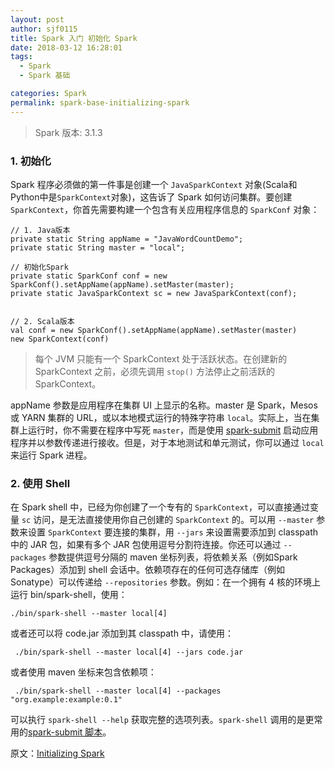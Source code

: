 ```yaml
---
layout: post
author: sjf0115
title: Spark 入门 初始化 Spark
date: 2018-03-12 16:28:01
tags:
  - Spark
  - Spark 基础

categories: Spark
permalink: spark-base-initializing-spark
---
```


> Spark 版本: 3.1.3

### 1. 初始化

Spark 程序必须做的第一件事是创建一个 `JavaSparkContext` 对象(Scala和Python中是`SparkContext`对象)，这告诉了 Spark 如何访问集群。要创建 `SparkContext`，你首先需要构建一个包含有关应用程序信息的 `SparkConf` 对象：
```
// 1. Java版本
private static String appName = "JavaWordCountDemo";
private static String master = "local";

// 初始化Spark
private static SparkConf conf = new SparkConf().setAppName(appName).setMaster(master);
private static JavaSparkContext sc = new JavaSparkContext(conf);


// 2. Scala版本
val conf = new SparkConf().setAppName(appName).setMaster(master)
new SparkContext(conf)
```
> 每个 JVM 只能有一个 SparkContext 处于活跃状态。在创建新的 SparkContext 之前，必须先调用 `stop()` 方法停止之前活跃的 SparkContext。

appName 参数是应用程序在集群 UI 上显示的名称。master 是 Spark，Mesos 或 YARN 集群的 URL，或以本地模式运行的特殊字符串 `local`。实际上，当在集群上运行时，你不需要在程序中写死 `master`，而是使用 [spark-submit](https://smartsi.blog.csdn.net/article/details/55271395) 启动应用程序并以参数传递进行接收。但是，对于本地测试和单元测试，你可以通过 `local` 来运行 Spark 进程。

### 2. 使用 Shell

在 Spark shell 中，已经为你创建了一个专有的 `SparkContext`，可以直接通过变量 `sc` 访问，是无法直接使用你自己创建的 `SparkContext` 的。可以用 `--master` 参数来设置 `SparkContext` 要连接的集群，用 `--jars` 来设置需要添加到 classpath 中的 JAR 包，如果有多个 JAR 包使用逗号分割符连接。你还可以通过 `--packages` 参数提供逗号分隔的 maven 坐标列表，将依赖关系（例如Spark Packages）添加到 shell 会话中。依赖项存在的任何可选存储库（例如Sonatype）可以传递给 `--repositories` 参数。例如：在一个拥有 4 核的环境上运行 bin/spark-shell，使用：
```
./bin/spark-shell --master local[4]
```
或者还可以将 code.jar 添加到其 classpath 中，请使用：
```
 ./bin/spark-shell --master local[4] --jars code.jar
```
或者使用 maven 坐标来包含依赖项：
```
 ./bin/spark-shell --master local[4] --packages "org.example:example:0.1"
```
可以执行 `spark-shell --help` 获取完整的选项列表。`spark-shell` 调用的是更常用的[spark-submit 脚本](https://smartsi.blog.csdn.net/article/details/55271395)。

原文：[Initializing Spark](https://spark.apache.org/docs/3.1.3/rdd-programming-guide.html#initializing-spark)

